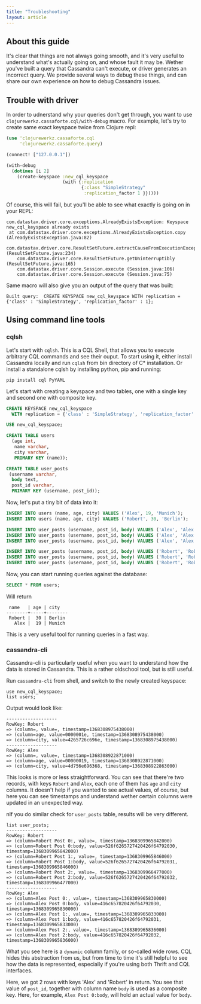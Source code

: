 ```yaml
---
title: "Troubleshooting"
layout: article
---
```


## About this guide

It's clear that things are not always going smooth, and it's very useful to understand what's actually
going on, and whose fault it may be. Wether you've built a query that Cassandra can't execute, or
driver generates an incorrect query. We provide several ways to debug these things, and can share
our own experience on how to debug Cassandra issues.

## Trouble with driver

In order to udnerstand why your queries don't get through, you want to use `clojurewerkz.cassaforte.cql/with-debug`
macro. For example, let's try to create same exact keyspace twice from Clojure repl:

```clojure
(use 'clojurewerkz.cassaforte.cql
     'clojurewerkz.cassaforte.query)

(connect! ["127.0.0.1"])

(with-debug
  (dotimes [i 2]
    (create-keyspace :new_cql_keyspace
                     (with {:replication
                            {:class "SimpleStrategy"
                             :replication_factor 1 }}))))
```

Of course, this will fail, but you'll be able to see what exactly is going on in your REPL:

```
com.datastax.driver.core.exceptions.AlreadyExistsException: Keyspace new_cql_keyspace already exists
 at com.datastax.driver.core.exceptions.AlreadyExistsException.copy (AlreadyExistsException.java:82)
    com.datastax.driver.core.ResultSetFuture.extractCauseFromExecutionException (ResultSetFuture.java:234)
    com.datastax.driver.core.ResultSetFuture.getUninterruptibly (ResultSetFuture.java:165)
    com.datastax.driver.core.Session.execute (Session.java:106)
    com.datastax.driver.core.Session.execute (Session.java:75)
```

Same macro will also give you an output of the query that was built:

```
Built query:  CREATE KEYSPACE new_cql_keyspace WITH replication = {'class' : 'SimpleStrategy', 'replication_factor' : 1};
```

## Using command line tools

### cqlsh

Let's start with `cqlsh`. This is a CQL Shell, that allows you to execute arbitrary CQL commands and
see their ouput. To start using it, either install Cassandra locally and run `cqlsh` from bin directory
of C* installation. Or install a standalone cqlsh by installing python, pip and running:

```
pip install cql PyYAML
```

Let's start with creating a keyspace and two tables, one with a single key and second one with composite key.

```sql
CREATE KEYSPACE new_cql_keyspace
  WITH replication = {'class' : 'SimpleStrategy', 'replication_factor' : 1};

USE new_cql_keyspace;

CREATE TABLE users
  (age int,
   name varchar,
   city varchar,
   PRIMARY KEY (name));

CREATE TABLE user_posts
 (username varchar,
  body text,
  post_id varchar,
  PRIMARY KEY (username, post_id));
```

Now, let's put a tiny bit of data into it:

```sql
INSERT INTO users (name, age, city) VALUES ('Alex', 19, 'Munich');
INSERT INTO users (name, age, city) VALUES ('Robert', 30, 'Berlin');

INSERT INTO user_posts (username, post_id, body) VALUES ('Alex', 'Alex Post 0', 'Alex Body 0');
INSERT INTO user_posts (username, post_id, body) VALUES ('Alex', 'Alex Post 1', 'Alex Body 1');
INSERT INTO user_posts (username, post_id, body) VALUES ('Alex', 'Alex Post 2', 'Alex Body 2');

INSERT INTO user_posts (username, post_id, body) VALUES ('Robert', 'Robert Post 0', 'Robert Body 0');
INSERT INTO user_posts (username, post_id, body) VALUES ('Robert', 'Robert Post 1', 'Robert Body 1');
INSERT INTO user_posts (username, post_id, body) VALUES ('Robert', 'Robert Post 2', 'Robert Body 2');
```

Now, you can start running queries against the database:

```sql
SELECT * FROM users;
```

Will return

```
 name   | age | city
--------+-----+--------
 Robert |  30 | Berlin
   Alex |  19 | Munich
```

This is a very useful tool for running queries in a fast way.

### cassandra-cli

Cassandra-cli is particularly useful when you want to understand how the data is stored in Cassandra.
This is a rather oldschool tool, but is still useful.

Run `cassandra-cli` from shell, and switch to the newly created keyspace:

```
use new_cql_keyspace;
list users;
```

Output would look like:

```
-------------------
RowKey: Robert
=> (column=, value=, timestamp=1368308975438000)
=> (column=age, value=0000001e, timestamp=1368308975438000)
=> (column=city, value=4265726c696e, timestamp=1368308975438000)
-------------------
RowKey: Alex
=> (column=, value=, timestamp=1368308922871000)
=> (column=age, value=00000019, timestamp=1368308922871000)
=> (column=city, value=4d756e696368, timestamp=1368308922863000)
```

This looks is more or less straightforward. You can see that there're two records,
with keys `Robert` and `Alex`, each one of them has `age` and `city` columns.
It doesn't help if you wanted to see actual values, of course, but here you can
see timestamps and understand wether certain columns were updated in an unexpected way.

nIf you do similar check for `user_posts` table, results will be very different.

```
list user_posts;
-------------------
RowKey: Robert
=> (column=Robert Post 0:, value=, timestamp=1368309965842000)
=> (column=Robert Post 0:body, value=526f6265727420426f64792030, timestamp=1368309965842000)
=> (column=Robert Post 1:, value=, timestamp=1368309965846000)
=> (column=Robert Post 1:body, value=526f6265727420426f64792031, timestamp=1368309965846000)
=> (column=Robert Post 2:, value=, timestamp=1368309966477000)
=> (column=Robert Post 2:body, value=526f6265727420426f64792032, timestamp=1368309966477000)
-------------------
RowKey: Alex
=> (column=Alex Post 0:, value=, timestamp=1368309965830000)
=> (column=Alex Post 0:body, value=416c657820426f64792030, timestamp=1368309965830000)
=> (column=Alex Post 1:, value=, timestamp=1368309965833000)
=> (column=Alex Post 1:body, value=416c657820426f64792031, timestamp=1368309965833000)
=> (column=Alex Post 2:, value=, timestamp=1368309965836000)
=> (column=Alex Post 2:body, value=416c657820426f64792032, timestamp=1368309965836000)
```

What you see here is a `dynamic` column family, or so-called wide rows. CQL hides this abstraction
from us, but from time to time it's still helpful to see how the data is represented, especially if
you're using both Thrift and CQL interfaces.

Here, we got 2 rows with keys 'Alex' and 'Robert' in return. You see that value of `post_id`, together
with column name `body` is used as a composite key. Here, for example, `Alex Post 0:body`, will
hold an actual value for `body`.
